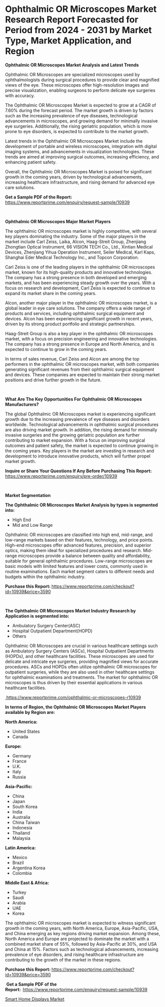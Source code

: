 <p><h1>Ophthalmic OR Microscopes Market Research Report Forecasted for Period from 2024 -  2031 by Market Type, Market Application, and Region</h1></p><p><strong>Ophthalmic OR Microscopes Market Analysis and Latest Trends</strong></p>
<p><p>Ophthalmic OR Microscopes are specialized microscopes used by ophthalmologists during surgical procedures to provide clear and magnified views of the eye. These microscopes offer high-resolution images and precise visualization, enabling surgeons to perform delicate eye surgeries with accuracy.</p><p>The Ophthalmic OR Microscopes Market is expected to grow at a CAGR of 7.60% during the forecast period. The market growth is driven by factors such as the increasing prevalence of eye diseases, technological advancements in microscopes, and growing demand for minimally invasive eye surgeries. Additionally, the rising geriatric population, which is more prone to eye disorders, is expected to contribute to the market growth.</p><p>Latest trends in the Ophthalmic OR Microscopes Market include the development of portable and wireless microscopes, integration with digital imaging systems, and advancements in visualization technologies. These trends are aimed at improving surgical outcomes, increasing efficiency, and enhancing patient safety.</p><p>Overall, the Ophthalmic OR Microscopes Market is poised for significant growth in the coming years, driven by technological advancements, increasing healthcare infrastructure, and rising demand for advanced eye care solutions.</p></p>
<p><strong>Get a Sample PDF of the Report:&nbsp;</strong> <a href="https://www.reportprime.com/enquiry/request-sample/10939">https://www.reportprime.com/enquiry/request-sample/10939</a></p>
<p>&nbsp;</p>
<p><strong>Ophthalmic OR Microscopes Major Market Players</strong></p>
<p><p>The ophthalmic OR microscopes market is highly competitive, with several key players dominating the industry. Some of the major players in the market include Carl Zeiss, Laika, Alcon, Haag-Streit Group, Zhenjiang Zhongtian Optical Instrument, 66 VISION TECH Co., Ltd., Xintian Medical Devices, Zhenjiang Yihua Operation Instrument, Seiler Medical, Karl Kaps, Shanghai Eder Medical Technology Inc., and Topcon Corporation.</p><p>Carl Zeiss is one of the leading players in the ophthalmic OR microscopes market, known for its high-quality products and innovative technologies. The company has a strong presence in both developed and emerging markets, and has been experiencing steady growth over the years. With a focus on research and development, Carl Zeiss is expected to continue to expand its market share in the coming years.</p><p>Alcon, another major player in the ophthalmic OR microscopes market, is a global leader in eye care solutions. The company offers a wide range of products and services, including ophthalmic surgical equipment and devices. Alcon has been experiencing significant growth in recent years, driven by its strong product portfolio and strategic partnerships.</p><p>Haag-Streit Group is also a key player in the ophthalmic OR microscopes market, with a focus on precision engineering and innovative technologies. The company has a strong presence in Europe and North America, and is expected to continue to grow in the coming years.</p><p>In terms of sales revenue, Carl Zeiss and Alcon are among the top performers in the ophthalmic OR microscopes market, with both companies generating significant revenues from their ophthalmic surgical equipment and devices. These companies are expected to maintain their strong market positions and drive further growth in the future.</p></p>
<p>&nbsp;</p>
<p><strong>What Are The Key Opportunities For Ophthalmic OR Microscopes Manufacturers?</strong></p>
<p><p>The global Ophthalmic OR Microscopes market is experiencing significant growth due to the increasing prevalence of eye diseases and disorders worldwide. Technological advancements in ophthalmic surgical procedures are also driving market growth. In addition, the rising demand for minimally invasive surgeries and the growing geriatric population are further contributing to market expansion. With a focus on improving surgical outcomes and patient safety, the market is expected to continue growing in the coming years. Key players in the market are investing in research and development to introduce innovative products, which will further propel market growth.</p></p>
<p><strong>Inquire or Share Your Questions If Any Before Purchasing This Report:</strong> <a href="https://www.reportprime.com/enquiry/pre-order/10939">https://www.reportprime.com/enquiry/pre-order/10939</a></p>
<p>&nbsp;</p>
<p><strong>Market Segmentation</strong></p>
<p><strong>The Ophthalmic OR Microscopes Market Analysis by types is segmented into:</strong></p>
<p><ul><li>High End</li><li>Mid and Low Range</li></ul></p>
<p><p>Ophthalmic OR microscopes are classified into high end, mid-range, and low-range markets based on their features, technology, and price points. High-end microscopes offer advanced features, precision, and superior optics, making them ideal for specialized procedures and research. Mid-range microscopes provide a balance between quality and affordability, suitable for general ophthalmic procedures. Low-range microscopes are basic models with limited features and lower costs, commonly used in routine examinations. Each market segment caters to different needs and budgets within the ophthalmic industry.</p></p>
<p><strong>Purchase this Report:&nbsp;</strong><a href="https://www.reportprime.com/checkout?id=10939&price=3590">https://www.reportprime.com/checkout?id=10939&price=3590</a></p>
<p>&nbsp;</p>
<p><strong>The Ophthalmic OR Microscopes Market Industry Research by Application is segmented into:</strong></p>
<p><ul><li>Ambulatory Surgery Center(ASC)</li><li>Hospital Outpatient Department(HOPD)</li><li>Others</li></ul></p>
<p><p>Ophthalmic OR Microscopes are crucial in various healthcare settings such as Ambulatory Surgery Centers (ASCs), Hospital Outpatient Departments (HOPDs), and other healthcare facilities. These microscopes are used for delicate and intricate eye surgeries, providing magnified views for accurate procedures. ASCs and HOPDs often utilize ophthalmic OR microscopes for outpatient surgeries, while they are also used in other healthcare settings for ophthalmic examinations and treatments. The market for ophthalmic OR microscopes is thus driven by their essential applications in various healthcare facilities.</p></p>
<p><a href="https://www.reportprime.com/ophthalmic-or-microscopes-r10939">&nbsp;https://www.reportprime.com/ophthalmic-or-microscopes-r10939</a></p>
<p><strong>In terms of Region, the Ophthalmic OR Microscopes Market Players available by Region are:</strong></p>
<p>
    <p> <strong> North America: </strong>
        <ul>
            <li>United States</li>
            <li>Canada</li>
        </ul>
        </p> 
    <p> <strong> Europe: </strong>
        <ul>
            <li>Germany</li>
            <li>France</li>
            <li>U.K.</li>
            <li>Italy</li>
            <li>Russia</li>
        </ul>
        </p> 
    <p> <strong> Asia-Pacific: </strong>
        <ul>
            <li>China</li>
            <li>Japan</li>
            <li>South Korea</li>
            <li>India</li>
            <li>Australia</li>
            <li>China Taiwan</li>
            <li>Indonesia</li>
            <li>Thailand</li>
            <li>Malaysia</li>
        </ul>
        </p> 
    <p> <strong> Latin America: </strong>
        <ul>
            <li>Mexico</li>
            <li>Brazil</li>
            <li>Argentina Korea</li>
            <li>Colombia</li>
        </ul>
        </p> 
    <p> <strong> Middle East & Africa: </strong>
        <ul>
            <li>Turkey</li>
            <li>Saudi</li>
            <li>Arabia</li>
            <li>UAE</li>
            <li>Korea</li>
        </ul>
    </p>
    </p>
<p><p>The ophthalmic OR microscopes market is expected to witness significant growth in the coming years, with North America, Europe, Asia-Pacific, USA, and China emerging as key regions driving market expansion. Among these, North America and Europe are projected to dominate the market with a combined market share of 55%, followed by Asia-Pacific at 30%, and USA and China at 15%. Factors such as technological advancements, increasing prevalence of eye disorders, and rising healthcare infrastructure are contributing to the growth of the market in these regions.</p></p>
<p><strong>Purchase this Report: </strong><a href="https://www.reportprime.com/checkout?id=10939&price=3590">https://www.reportprime.com/checkout?id=10939&price=3590</a></p>
<p>&nbsp;<strong>Get a Sample PDF of the Report:&nbsp;&nbsp;</strong><a href="https://www.reportprime.com/enquiry/request-sample/10939">https://www.reportprime.com/enquiry/request-sample/10939</a></p>
<p><strong></strong></p>
<p><p><a href="https://skillful-vermicelli-b89.notion.site/Smart-Home-Displays-Market-Furnishes-Information-on-Market-Share-Market-Trends-and-Market-Growth-c8f168a1662445a199f49eca5939b866">Smart Home Displays Market</a></p></p>